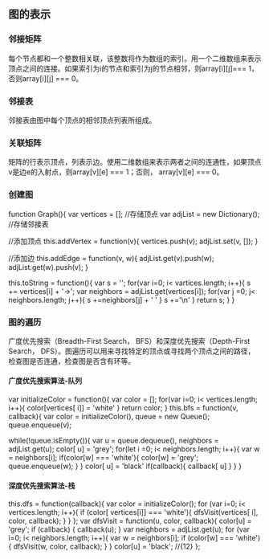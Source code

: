 ## 图的表示

### 邻接矩阵
  每个节点都和一个整数相关联，该整数将作为数组的索引。用一个二维数组来表示顶点之间的连接。如果索引为i的节点和索引为j的节点相邻，则array[i][j]=== 1，否则array[i][j] === 0。

### 邻接表
  邻接表由图中每个顶点的相邻顶点列表所组成。

### 关联矩阵
矩阵的行表示顶点，列表示边。使用二维数组来表示两者之间的连通性，如果顶点v是边e的入射点，则array[v][e] === 1；否则， array[v][e] === 0。

### 创建图
function Graph(){
  var vertices = []; //存储顶点
  var adjList = new Dictionary(); //存储邻接表

  //添加顶点
  this.addVertex = function(v){
    vertices.push(v);
    adjList.set(v, []);
  }

  //添加边
  this.addEdge = function(v, w){
    adjList.get(v).push(w);
    adjList.get(w).push(v);
  }

  this.toString = function(){
    var s = '';
    for(var i=0; i< vartices.length; i++){
      s += vertices[i] + '->';
      var neighbors = adjList.get(vertices[i]);
      for(var j =0; j< neighbors.length; j++){
        s +=neighbors[j] + ' '
      }
      s +='\n'
    }
    return s;
  }
}

### 图的遍历
广度优先搜索（Breadth-First Search， BFS）和深度优先搜索（Depth-First Search， DFS）。图遍历可以用来寻找特定的顶点或寻找两个顶点之间的路径，检查图是否连通，检查图是否含有环等。

#### 广度优先搜索算法-队列
var initializeColor = function(){
  var color = [];
  for(var i=0; i< vertices.length; i++){
    color[vertices[ i]] = 'white'
  }
  return color;
}
this.bfs = function(v, callback){
  var color = initializeColor(),
      queue = new Queue();
  queue.enqueue(v);

  while(!queue.isEmpty()){
    var u = queue.dequeue(),
        neighbors = adjList.get(u);
    color[ u] = 'grey';
    for(let i =0; i< neighbors.length; i++){
      var w = neighbors[i];
      if(color[w] === 'white'){
        color[w] = 'grey';
        queue.enqueue(w);
      }
    }
    color[ u] = 'black'
    if(callback){
      callback[ u]
    }
  }
}

#### 深度优先搜索算法-栈
  this.dfs = function(callback){
    var color = initializeColor(); 
    for (var i=0; i< vertices.length; i++){ 
      if (color[ vertices[i]] === 'white'){ 
        dfsVisit(vertices[ i], color, callback); 
      }
    }
  };
  var dfsVisit = function(u, color, callback){
    color[u] = 'grey'; 
    if (callback) {
      callback(u);
    }
    var neighbors = adjList.get(u); 
    for (var i=0; i< neighbors.length; i++){ 
      var w = neighbors[i];
      if (color[w] === 'white'){ 
        dfsVisit(w, color, callback); 
      }
    }
    color[u] = 'black'; //{12}
  };